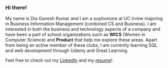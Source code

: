 ### Hi there!
My name is Dia Ganesh Kumar and I am a sophomore at UC Irvine majoring in Business Information Management (combined CS and Business). I am interested in both the business and technology aspects of a company and have been a part of school organizations such as **WICS** (Women in Computer Science) and **Product** that help me explore these areas. Apart from being an active member of these clubs, I am currently learning SQL and web development through Udemy and Great Learning. 

Feel free to check out my [LinkedIn](https://www.linkedin.com/in/dia-ganesh-kumar/) and my [resume](https://docs.google.com/document/d/1THzU1JtmsvotHHQ6XBhoU40bRX3oBhQen-0oW0rKMZ0/edit?usp=sharing)!. 

<!--
**diagk/diagk** is a ✨ _special_ ✨ repository because its `README.md` (this file) appears on your GitHub profile.

Here are some ideas to get you started:

- 🔭 I’m currently working on ...
- 🌱 I’m currently learning ...
- 👯 I’m looking to collaborate on ...
- 🤔 I’m looking for help with ...
- 💬 Ask me about ...
- 📫 How to reach me: ...
- 😄 Pronouns: ...
- ⚡ Fun fact: ...
-->
